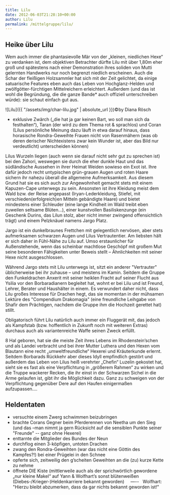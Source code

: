 ```yaml
---
title: Lilu
date: 2012-06-03T21:28:10+00:00
author: Lilu
permalink: /mittelgruppe/lilu/
---
```


## Heike über Lilu

Wem auch immer die phantasievolle Mär von der „kleinen, niedlichen Hexe“ zu verdanken ist, dem objektiven Betrachter dürfte Lilu mit über 1,80m eher groß und spätestens nach einer Demonstration ihres soliden von Mutti gelernten Handwerks nur noch begrenzt niedlich erscheinen. Auch die Schar der fleißigen Holzsammler hat sich mit der Zeit gelichtet, da einige satuarische Features eben auch das Leben von Hochglanz-Helden und zwölfgötter-fürchtigen Mittelreichern erleichtert. Außerdem (und das ist wohl die Begründung, die die ganze Bande* auch offiziell unterschreiben würde): sie schaut einfach gut aus.

![Lilu]({{ "/assets/img/char-lilu.jpg" | absolute_url }})©by Diana Rösch

* exklusive Zwärch („die hat ja gar keinen Bart, wo soll man sich da festhalten“), Taran (der wird zu dem Thema rot & sprachlos) und Coran (Lilus persönliche Meinung dazu läuft in etwa darauf hinaus, dass horasische Rondra-Geweihte Frauen nicht von Rasenmähern (was ob deren derischer Nichtexistens zwar kein Wunder ist, aber das Bild nur verdeutlicht) unterscheiden können)

Lilus Wurzeln liegen (auch wenn sie darauf nicht sehr gut zu sprechen ist) bei den Zahori, weswegen sie durch die eher dunkle Haut und das südländische Aussehen in ihrer Heimat Weiden sowieso ein Exot ist. Ihre dafür jedoch recht untypischen grün-grauen Augen und roten Haare sichern ihr nahezu überall die allgemeine Aufmerksamkeit. Aus diesem Grund hat sie es sich auch zur Angewohnheit gemacht stets mit einem Kapuzen-Cape unterwegs zu sein. Ansonsten ist ihre Kleidung meist dem Wald bzw. der Reise angepasst (Iryan-Lederkleidung, Stiefel, mit verschieden(erfolgreich)en Mitteln gebändigte Haare) und bietet mindestens einer Schleuder (eine lange Kindheit im Wald treibt eben zuweilen seltsame Blüten…), einer kunstvollen Basiliskenzunge (ein Geschenk Durins, das Lilun stolz, aber nicht immer zwingend offensichtlich trägt) und einem Pelzknäuel namens Jargo Platz.

Jargo ist ein dunkelbraunes Frettchen mit gelegentlich nervösen, aber stets aufmerksamen schwarzen Augen und Lilus Vertrautentier. Am liebsten hält er sich daher in Fühl-Nähe zu Lilu auf. Umso erstaunlicher für Außenstehende, wenn das scheinbar machtlose Geschöpf mit großem Mut seine besonderen Fähigkeiten unter Beweis stellt – Ähnlichkeiten mit seiner Hexe nicht ausgeschlossen.

Während Jargo stets mit Lilu unterwegs ist, sitzt ein anderer "Vertrauter" üblicherweise bei ihr zuhause – und meistens im Kamin. Seitdem die Gruppe den Funkeldrachen Anxerit mit seiner heiklen Fracht auf seiner Flucht aus Ysilia vor den Borbaradianern begleitet hat, wohnt er bei Lilu und ist Freund, Lehrer, Berater und Haushälter in einem. Es verwundert daher nicht, dass Lilu großes Interesse für Drachen hegt, das sie momentan in der mühsamen Lektüre des "Compendium Drakomagia" (eine freundliche Leihgabe von Shafir dem Prächtigen, nachdem die Gruppe ihm die Hochzeit gerettet hat) stillt.

Obligatorisch führt Lilu natürlich auch immer ein Fluggerät mit, das jedoch als Kampfstab (bzw. hoffentlich in Zukunft noch mit weiteren Extras) durchaus auch als variantenreiche Waffe seinen Zweck erfüllt.

8 Hal geboren, hat sie die meiste Zeit ihres Lebens im Rhodenstein’schen und als Landei verbracht und bei ihrer Mutter Luthera und den Hexen vom Blautann eine recht „umweltfreundliche“ Hexerei und Kräuterkunde erlernt. Seitdem Borbarads Rückkehr aber dieses Idyll empfindlich gestört und außerdem das Leben von Lilus heiß verehrter „Chefin“ Luzelin gekostet hat, sieht sie es fast als eine Verpflichtung in „größerem Rahmen“ zu wirken und die Truppe wackerer Recken, die ihr einst in der Schwarzen Sichel in die Arme gelaufen ist, gibt ihr die Möglichkeit dazu. Ganz zu schweigen von der Verpflichtung gegenüber Dere auf den Haufen einigermaßen aufzupassen….

## Heldentaten

  * versuchte einem Zwerg schwimmen beizubringen
  * brachte Corans Gegner beim Pferderennen von Neetha um den Sieg (und das –man nimmt ja gern Rücksicht auf die sensiblen Punkte seiner "Freunde" -- ganz ohne Hexerei)
  * enttarnte die Mitglieder des Bundes der Neun
  * durchflog einen 3-köpfigen, untoten Drachen
  * zwang den Rondra-Geweihten (war das nicht eine Göttin des Kampfes?!) bei einer Prügelei in den Schnee
  * opferte sich, zeitweilig den g’scheiten Geweihten an die (zu) kurze Kette zu nehme
  * öffnete DIE Kiste (mittlerweile auch als der sprichwörtlich gewordene „nur kleine Makel“ auf Yann & Wolfhart’s sonst blütenweißen (Diebes-/Krieger-)Heldenkarriere bekannt geworden)     &#8212;--   Wolfhart: "Hierzu bleibt abzumerken, dass da gar nichts bekannt geworden ist!"

&nbsp;
